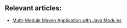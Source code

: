 ## Relevant articles:

- [Multi-Module Maven Application with Java Modules](https://www.baeldung.com/maven-multi-module-project-java-jpms)
